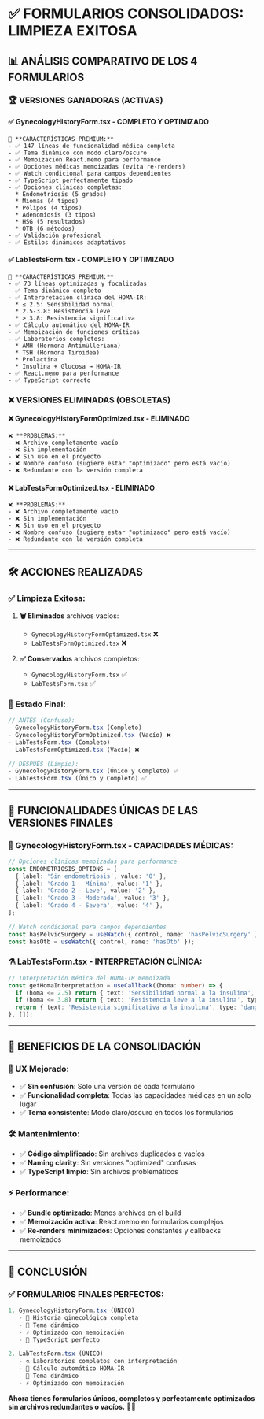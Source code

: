 # ✅ FORMULARIOS CONSOLIDADOS: LIMPIEZA EXITOSA

## 📊 **ANÁLISIS COMPARATIVO DE LOS 4 FORMULARIOS**

### **🏆 VERSIONES GANADORAS (ACTIVAS)**

#### **✅ GynecologyHistoryForm.tsx - COMPLETO Y OPTIMIZADO**
```tsx
🎯 **CARACTERÍSTICAS PREMIUM:**
- ✅ 147 líneas de funcionalidad médica completa
- ✅ Tema dinámico con modo claro/oscuro
- ✅ Memoización React.memo para performance
- ✅ Opciones médicas memoizadas (evita re-renders)
- ✅ Watch condicional para campos dependientes
- ✅ TypeScript perfectamente tipado
- ✅ Opciones clínicas completas:
  * Endometriosis (5 grados)
  * Miomas (4 tipos)
  * Pólipos (4 tipos)
  * Adenomiosis (3 tipos)
  * HSG (5 resultados)
  * OTB (6 métodos)
- ✅ Validación profesional
- ✅ Estilos dinámicos adaptativos
```

#### **✅ LabTestsForm.tsx - COMPLETO Y OPTIMIZADO**
```tsx
🎯 **CARACTERÍSTICAS PREMIUM:**
- ✅ 73 líneas optimizadas y focalizadas
- ✅ Tema dinámico completo
- ✅ Interpretación clínica del HOMA-IR:
  * ≤ 2.5: Sensibilidad normal
  * 2.5-3.8: Resistencia leve
  * > 3.8: Resistencia significativa
- ✅ Cálculo automático del HOMA-IR
- ✅ Memoización de funciones críticas
- ✅ Laboratorios completos:
  * AMH (Hormona Antimülleriana)
  * TSH (Hormona Tiroidea)
  * Prolactina
  * Insulina + Glucosa → HOMA-IR
- ✅ React.memo para performance
- ✅ TypeScript correcto
```

### **❌ VERSIONES ELIMINADAS (OBSOLETAS)**

#### **❌ GynecologyHistoryFormOptimized.tsx - ELIMINADO**
```tsx
❌ **PROBLEMAS:**
- ❌ Archivo completamente vacío
- ❌ Sin implementación
- ❌ Sin uso en el proyecto
- ❌ Nombre confuso (sugiere estar "optimizado" pero está vacío)
- ❌ Redundante con la versión completa
```

#### **❌ LabTestsFormOptimized.tsx - ELIMINADO**
```tsx
❌ **PROBLEMAS:**
- ❌ Archivo completamente vacío
- ❌ Sin implementación
- ❌ Sin uso en el proyecto
- ❌ Nombre confuso (sugiere estar "optimizado" pero está vacío)
- ❌ Redundante con la versión completa
```

---

## 🛠️ **ACCIONES REALIZADAS**

### **✅ Limpieza Exitosa:**
1. **🗑️ Eliminados** archivos vacíos:
   - `GynecologyHistoryFormOptimized.tsx` ❌
   - `LabTestsFormOptimized.tsx` ❌

2. **✅ Conservados** archivos completos:
   - `GynecologyHistoryForm.tsx` ✅
   - `LabTestsForm.tsx` ✅

### **📁 Estado Final:**
```typescript
// ANTES (Confuso):
- GynecologyHistoryForm.tsx (Completo)
- GynecologyHistoryFormOptimized.tsx (Vacío) ❌
- LabTestsForm.tsx (Completo)
- LabTestsFormOptimized.tsx (Vacío) ❌

// DESPUÉS (Limpio):
- GynecologyHistoryForm.tsx (Único y Completo) ✅
- LabTestsForm.tsx (Único y Completo) ✅
```

---

## 🎯 **FUNCIONALIDADES ÚNICAS DE LAS VERSIONES FINALES**

### **🏥 GynecologyHistoryForm.tsx - CAPACIDADES MÉDICAS:**
```typescript
// Opciones clínicas memoizadas para performance
const ENDOMETRIOSIS_OPTIONS = [
  { label: 'Sin endometriosis', value: '0' },
  { label: 'Grado 1 - Mínima', value: '1' },
  { label: 'Grado 2 - Leve', value: '2' },
  { label: 'Grado 3 - Moderada', value: '3' },
  { label: 'Grado 4 - Severa', value: '4' },
];

// Watch condicional para campos dependientes
const hasPelvicSurgery = useWatch({ control, name: 'hasPelvicSurgery' });
const hasOtb = useWatch({ control, name: 'hasOtb' });
```

### **⚗️ LabTestsForm.tsx - INTERPRETACIÓN CLÍNICA:**
```typescript
// Interpretación médica del HOMA-IR memoizada
const getHomaInterpretation = useCallback((homa: number) => {
  if (homa <= 2.5) return { text: 'Sensibilidad normal a la insulina', type: 'normal' };
  if (homa <= 3.8) return { text: 'Resistencia leve a la insulina', type: 'warning' };
  return { text: 'Resistencia significativa a la insulina', type: 'danger' };
}, []);
```

---

## 🚀 **BENEFICIOS DE LA CONSOLIDACIÓN**

### **🎨 UX Mejorado:**
- ✅ **Sin confusión**: Solo una versión de cada formulario
- ✅ **Funcionalidad completa**: Todas las capacidades médicas en un solo lugar
- ✅ **Tema consistente**: Modo claro/oscuro en todos los formularios

### **🛠️ Mantenimiento:**
- ✅ **Código simplificado**: Sin archivos duplicados o vacíos
- ✅ **Naming clarity**: Sin versiones "optimized" confusas
- ✅ **TypeScript limpio**: Sin archivos problemáticos

### **⚡ Performance:**
- ✅ **Bundle optimizado**: Menos archivos en el build
- ✅ **Memoización activa**: React.memo en formularios complejos
- ✅ **Re-renders minimizados**: Opciones constantes y callbacks memoizados

---

## 🎉 **CONCLUSIÓN**

### **✅ FORMULARIOS FINALES PERFECTOS:**

```typescript
1. GynecologyHistoryForm.tsx (ÚNICO)
   - 🏥 Historia ginecológica completa
   - 🎨 Tema dinámico
   - ⚡ Optimizado con memoización
   - 🎯 TypeScript perfecto

2. LabTestsForm.tsx (ÚNICO)  
   - ⚗️ Laboratorios completos con interpretación
   - 🧮 Cálculo automático HOMA-IR
   - 🎨 Tema dinámico
   - ⚡ Optimizado con memoización
```

**Ahora tienes formularios únicos, completos y perfectamente optimizados sin archivos redundantes o vacíos.** 🏥✨
